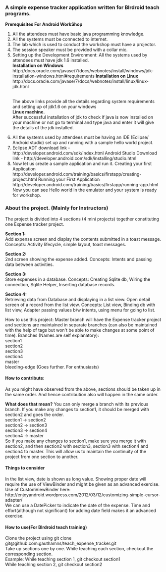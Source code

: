 <h3>A simple expense tracker application written for Blrdroid teach programs.</h3>

<b>Prerequisites For Android WorkShop</b><br>
<ol>
<li>
All the attendees must have basic java programming knowledge.</li>
<li>All the systems must be connected to internet.</li>
<li>The lab which is used to conduct the workshop must have a projector.</li>
<li>The session speaker must be provided with a collar mic.</li>
<li>Setting up the Development Environment:
All the systems used by attendees must have jdk 1.6 installed.<br>
<strong>Installation on Windows</strong><br>
http://docs.oracle.com/javase/7/docs/webnotes/install/windows/jdk-installation-windows.html#requirements
<strong>Installation on Linux</strong><br>
http://docs.oracle.com/javase/7/docs/webnotes/install/linux/linux-jdk.html<br><br>

The above links provide all the details regarding system requirements and setting up of jdk1.6 on your windows<br>
<b>Linux machine.</b><br>
After successful installation of jdk to check if java is now installed on your machine or not go to terminal and type java and enter it will give the details of the jdk installed.
</li>

<li>All the systems used by attendees must be having an IDE  (Eclipse/ Android studio) set up and running with a sample hello world project.</li>
<li>Eclipse ADT download link - http://developer.android.com/sdk/index.html
Android Studio Download link - http://developer.android.com/sdk/installing/studio.html</li>
<li>Now let us create a sample application and run it.
Creating your first Application
http://developer.android.com/training/basics/firstapp/creating-project.html
Running your First Application
http://developer.android.com/training/basics/firstapp/running-app.html
Now you can see Hello world in the emulator and your system is ready for workshop. 
</li>
</ol>

<h3>About the project. (Mainly for Instructors)</h3>

The project is divided into 4 sections (4 mini projects) together constituting one Expense tracker project. 

<b>Section 1:</b><br/>
  Add expense screen and display the contents submitted in a toast message.
  Concepts: Activity lifecycle, simple layout, toast messages.

<b>Section 2:</b><br/>
  2nd screen showing the expense added.
  Concepts: Intents and passing data between activities.

<b>Section 3:</b><br/> 
  Store expenses in a database.
  Concepts: Creating Sqlite db, Wiring the connection, Sqlite Helper, Inserting database records.

<b>Section 4:</b><br/>
  Retrieving data from Database and displaying in a list view. Open detail screen of a record from the list view.
  Concepts: List view, Binding db with list view, Adapter passing values b/w intents, using menu for going to list.
  

How to use this project:
  Master branch will have the Expense tracker project and sections are maintained in separate branches (can also be maintained with the help of tags but won't be able to make changes at some point of time).
Branches (Names are self explanatory):<br/>
section1<br/>
section2<br/>
section3<br/>
section4<br/>
master<br/>
bleeding-edge (Goes further. For enthusiasts)

<h4>How to contribute:</h4>
  As you might have observed from the above, sections should be taken up in the same order. And hence contribution also will happen in the same order.
  
<b>What does that mean?</b>
  You can only merge a branch with its previous branch. If you make any changes to section1, it should be merged with section2 and goes the order.<br/>
section1 -> section2<br/>
section2 -> section3<br/>
section3 -> section4<br/>
section4 -> master<br/>
So if you make any changes to section1, make sure you merge it with section2, and then section2 with section3, section3 with section4 and section4 to master.
This will allow us to maintain the continuity of the project from one section to another.

<h4>Things to consider</h4>
In the list view, date is shown as long value. Showing proper date will require the use of ViewBinder and might be given as an advanced exercise.
Use of CustomViewBinder here: http://enjoyandroid.wordpress.com/2012/03/12/customizing-simple-cursor-adapter/ <br/>
We can use a DatePicker to indicate the date of the expense. Time and effort(although not significant) for adding date field makes it an advanced exercise.
 
<h4>How to use(For Blrdroid teach training)</h4>
Clone the project using git clone git@github.com:gauthamns/teach_expense_tracker.git<br/>
Take up sections one by one. While teaching each section, checkout the corresponding section.<br/>
Example: While teaching section 1, git checkout section1<br/>
While teaching section 2, git checkout section2<br/>


